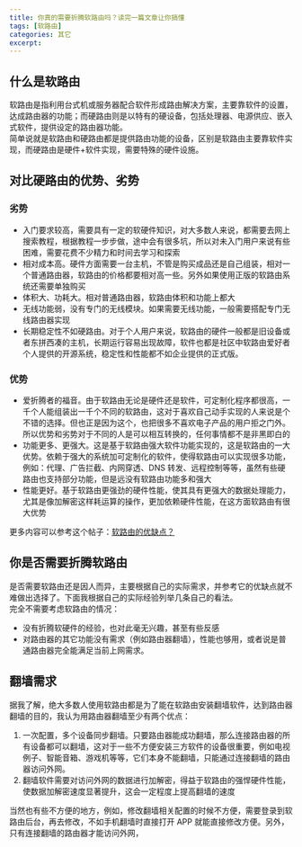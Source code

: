 ```yaml
---
title: 你真的需要折腾软路由吗？读完一篇文章让你搞懂
tags: [软路由]
categories: 其它
excerpt: 
---
```


## 什么是软路由
软路由是指利用台式机或服务器配合软件形成路由解决方案，主要靠软件的设置，达成路由器的功能；而硬路由则是以特有的硬设备，包括处理器、电源供应、嵌入式软件，提供设定的路由器功能。  
简单说就是软路由和硬路由都是提供路由功能的设备，区别是软路由主要靠软件实现，而硬路由是硬件+软件实现，需要特殊的硬件设施。

## 对比硬路由的优势、劣势
### 劣势
- 入门要求较高，需要具有一定的软硬件知识，对大多数人来说，都需要去网上搜索教程，根据教程一步步做，途中会有很多坑，所以对未入门用户来说有些困难，需要花费不少精力和时间去学习和探索
- 相对成本高。硬件方面需要一台主机，不管是购买成品还是自己组装，相对一个普通路由器，软路由的价格都要相对高一些。另外如果使用正版的软路由系统还需要单独购买
- 体积大、功耗大。相对普通路由器，软路由体积和功能上都大
- 无线功能弱，没有专门的无线模块。如果需要无线功能，一般需要搭配专门无线路由器实现
- 长期稳定性不如硬路由。对于个人用户来说，软路由的硬件一般都是旧设备或者东拼西凑的主机，长期运行容易出现故障，软件也都是社区中软路由爱好者个人提供的开源系统，稳定性和性能都不如企业提供的正式版。

### 优势
- 爱折腾者的福音。由于软路由无论是硬件还是软件，可定制化程序都很高，一千个人能组装出一千个不同的软路由，这对于喜欢自己动手实现的人来说是个不错的选择。但也正是因为这个，也把很多不喜欢电子产品的用户拒之门外。所以优势和劣势对于不同的人是可以相互转换的，任何事情都不是非黑即白的
- 功能更多、更强大。这是基于软路由强大软件功能实现的，这是软路由的一大优势。依赖于强大的系统加可定制化的软件，使得软路由可以实现很多功能，例如：代理、广告拦截、内网穿透、DNS 转发、远程控制等等，虽然有些硬路由也支持部分功能，但是远没有软路由功能多和强大
- 性能更好。基于软路由更强劲的硬件性能，使其具有更强大的数据处理能力，尤其是像加解密这样耗运算的操作，更加依赖硬件性能，在这方面软路由有很大优势

更多内容可以参考这个帖子：[软路由的优缺点？](http://nga.178.com/read.php?tid=20853896&forder_by=postdatedesc)

## 你是否需要折腾软路由
是否需要软路由还是因人而异，主要根据自己的实际需求，并参考它的优缺点就不难做出选择了。下面我根据自己的实际经验列举几条自己的看法。  
完全不需要考虑软路由的情况：
- 没有折腾软硬件的经验，也对此毫无兴趣，甚至有些反感
- 对路由器的其它功能没有需求（例如路由器翻墙），性能也够用，或者说是普通路由器完全能满足当前上网需求。

## 翻墙需求
据我了解，绝大多数人使用软路由都是为了能在软路由安装翻墙软件，达到路由器翻墙的目的，我认为用路由器翻墙至少有两个优点：
1. 一次配置，多个设备同步翻墙。只要路由器能成功翻墙，那么连接路由器的所有设备都可以翻墙，这对于一些不方便安装三方软件的设备很重要，例如电视例子、智能音箱、游戏机等等，它们本身不能翻墙，只能通过连接翻墙的路由器访问外网。
2. 翻墙软件需要对访问外网的数据进行加解密，得益于软路由的强悍硬件性能，使数据加解密速度显著提升，这会一定程度上提高翻墙的速度

当然也有些不方便的地方，例如，修改翻墙相关配置的时候不方便，需要登录到软路由后台，再去修改，不如手机翻墙时直接打开 APP 就能直接修改方便。另外，只有连接翻墙的路由器才能访问外网，





















